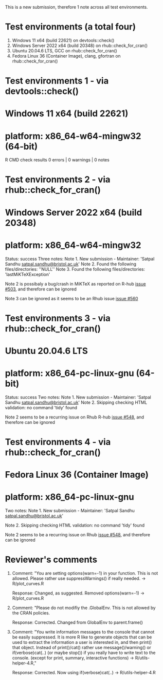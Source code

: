 
This is a new submission, therefore 1 note across all test environments.

# Test environments (a total four)
 1. Windows 11 x64 (build 22621)
     	on devtools::check()
 2. Windows Server 2022 x64 (build 20348)
	on rhub::check_for_cran()
 3. Ubuntu 20.04.6 LTS, GCC
	on rhub::check_for_cran()
 4. Fedora Linux 36 (Container Image), clang, gfortran
	on rhub::check_for_cran()



# Test environments 1 - via devtools::check()
# Windows 11 x64 (build 22621) 
# platform: x86_64-w64-mingw32 (64-bit)

R CMD check results
0 errors | 0 warnings | 0 notes



# Test environments 2 - via rhub::check_for_cran()
# Windows Server 2022 x64 (build 20348)
# platform: x86_64-w64-mingw32

Status: success
Three notes:
 Note 1. New submission - Maintainer: 'Satpal Sandhu <satpal.sandhu@bristol.ac.uk>'
 Note 2. Found the following files/directories: ''NULL''
 Note 3. Found the following files/directories: 'lastMiKTeXException'

Note 2 is possibaly a bug/crash in MiKTeX as reported on R-hub [issue #503](https://github.com/r-hub/rhub/issues/503), and therefore can be ignored 

Note 3 can be ignored as it seems to be an Rhub issue [issue #560](https://github.com/r-hub/rhub/issues/560)



# Test environments 3 - via rhub::check_for_cran()
# Ubuntu 20.04.6 LTS 
# platform: x86_64-pc-linux-gnu (64-bit)

Status: success
Two notes:
 Note 1. New submission - Maintainer: 'Satpal Sandhu <satpal.sandhu@bristol.ac.uk>'
 Note 2. Skipping checking HTML validation: no command 'tidy' found

Note 2 seems to be a recurring issue on Rhub R-hub [issue #548](https://github.com/r-hub/rhub/issues/548), and therefore can be ignored 



# Test environments 4 - via rhub::check_for_cran()
# Fedora Linux 36 (Container Image)
# platform: x86_64-pc-linux-gnu

Two notes:
 Note 1. New submission - Maintainer: 'Satpal Sandhu <satpal.sandhu@bristol.ac.uk>'

 Note 2. Skipping checking HTML validation: no command 'tidy' found

Note 2 seems to be a recurring issue on Rhub [issue #548](https://github.com/r-hub/rhub/issues/548), and therefore can be ignored  




# Reviewer's comments
1. Comment: 
      "You are setting options(warn=-1) in your function. This is not allowed.
	Please rather use suppressWarnings() if really needed. -> R/plot_curves.R

    Response: 
        Changed, as suggested. Removed options(warn=-1) -> R/plot_curves.R 


2. Comment: 
	"Please do not modifiy the .GlobalEnv. This is not allowed by the CRAN
	policies.

    Response: 
        Corrected. Changed from GlobalEnv to parent.frame()


3. Comment: 
	"You write information messages to the console that cannot be easily
	suppressed.
	It is more R like to generate objects that can be used to extract the
	information a user is interested in, and then print() that object.
	Instead of print()/cat() rather use message()/warning() or
	if(verbose)cat(..) (or maybe stop()) if you really have to write text to
	the console. (except for print, summary, interactive functions) ->
	R/utils-helper-4.R,"

   Response: 
	Corrected. Now using if(verbose)cat(..) -> R/utils-helper-4.R

